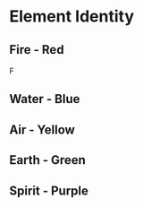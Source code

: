 # Element Identity

## Fire - Red

F

## Water - Blue

## Air - Yellow

## Earth - Green

## Spirit - Purple